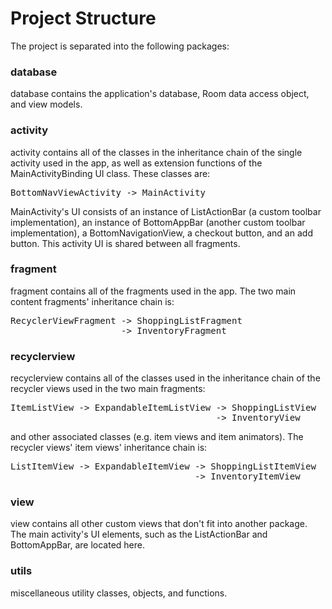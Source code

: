 # Project Structure
The project is separated into the following packages:

### database
database contains the application's database, Room data access object, and view models.

### activity
activity contains all of the classes in the inheritance chain of the single activity
used in the app, as well as extension functions of the MainActivityBinding UI class. 
These classes are:
<pre>
BottomNavViewActivity -> MainActivity
</pre>

MainActivity's UI consists of an instance of ListActionBar (a custom toolbar
implementation), an instance of BottomAppBar (another custom toolbar implementation),
a BottomNavigationView, a checkout button, and an add button. This activity UI is
shared between all fragments.

### fragment
fragment contains all of the fragments used in the app. The two main content fragments'
inheritance chain is:
<pre>
RecyclerViewFragment -> ShoppingListFragment
                     -> InventoryFragment
</pre>

### recyclerview
recyclerview contains all of the classes used in the inheritance chain of the recycler
views used in the two main fragments:
<pre>
ItemListView -> ExpandableItemListView -> ShoppingListView
                                       -> InventoryView
</pre>
and other associated classes (e.g. item views and item animators). The recycler views'
item views' inheritance chain is:
<pre>
ListItemView -> ExpandableItemView -> ShoppingListItemView
                                   -> InventoryItemView
</pre>

### view
view contains all other custom views that don't fit into another package. The main
activity's UI elements, such as the ListActionBar and BottomAppBar, are located here.

### utils
miscellaneous utility classes, objects, and functions.
